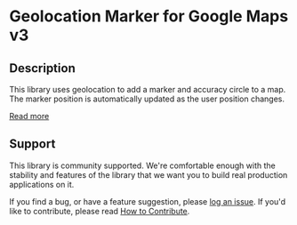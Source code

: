 Geolocation Marker for Google Maps v3
=====================================

## Description

This library uses geolocation to add a marker and accuracy circle to a map. The marker position is automatically updated as the user position changes.

[Read more][more]

## Support

This library is community supported. We're comfortable enough with the stability and features of
the library that we want you to build real production applications on it.

If you find a bug, or have a feature suggestion, please [log an issue][issues]. If you'd like to
contribute, please read [How to Contribute][contrib].

[issues]: https://github.com/googlemaps/v3-utility-library/issues
[contrib]: https://github.com/googlemaps/v3-utility-library/blob/master/packages/geolocationmarker/CONTRIB.md
[more]: http://htmlpreview.github.io/?https://github.com/googlemaps/v3-utility-library/blob/master/packages/geolocationmarker/docs/reference.html